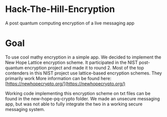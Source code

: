 # Hack-The-Hill-Encryption
A post quantum computing encryption of a live messaging app

# Goal
To use cool mathy encryption in a simple app.
We decided to implement the New Hope Lattice encryption scheme. It participated in the NIST post-quantum encryption project and made it to round 2.
Most of the top contenders in this NIST project use lattice-based encryption schemes. They primarily work 
More information can be found here: [https://newhopecrypto.org/](https://newhopecrypto.org/)

Working code implementing this encryption scheme on txt files can be found in the new-hope-pq-crypto folder.
We made an unsecure messaging app, but was not able to fully integrate the two in a working secure messaging system.
